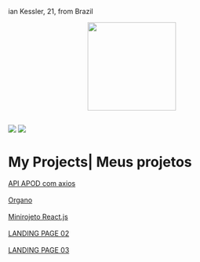 ian Kessler, 21, from Brazil
<br/>


<div align="center">
  <a href="https://github.com/ianakessler">
  <img height="180em" src="https://github-readme-stats.vercel.app/api/top-langs/?username=ianakessler&layout=compact&langs_count=7&theme=dark"/>
</div>

  ##
 
<div> 
  <a href = "mailto:aratian.akessler@gmail.com"><img src="https://img.shields.io/badge/-Gmail-%23333?style=for-the-badge&logo=gmail&logoColor=white" target="_blank"></a>
  <a href="https://www.linkedin.com/in/ian-aratangy-kessler-509901206/" target="_blank"><img src="https://img.shields.io/badge/-LinkedIn-%230077B5?style=for-the-badge&logo=linkedin&logoColor=white" target="_blank"></a> 
 
 
</div>
  <h1>My Projects| Meus projetos</h1>
  
  <a href="https://github.com/ianakessler/apod/blob/main/README.md" target="_blank">API APOD com axios</a>
  <br>
  <BR>
  <a href="https://organograma-one.vercel.app/" target="_blank">Organo</a>
  <br>
    <BR>
  <a href="https://miniprojeto-react.vercel.app/" target="_blank">Minirojeto React.js</a>    
  <br>
  <a href="https://ianakessler.github.io/LANDING-PAGE-02/pages/" target="_blank">LANDING PAGE 02</a>   
  <br>
  <a href="https://ianakessler.github.io/LANDING-PAGE-03/pages/" target="_blank">LANDING PAGE 03</a>

